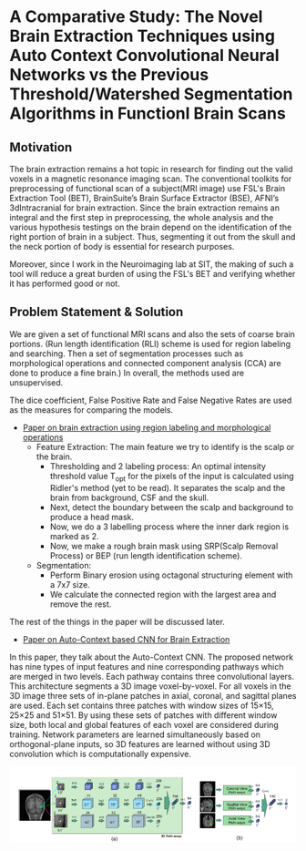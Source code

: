# A Comparative Study: The Novel Brain Extraction Techniques using Auto Context Convolutional Neural Networks vs the Previous Threshold/Watershed Segmentation Algorithms in Functionl Brain Scans


## Motivation 

The brain extraction remains a hot topic in research for finding out the valid voxels in a magnetic resonance imaging scan. The conventional toolkits for preprocessing of functional scan of a subject(MRI image) use FSL's Brain Extraction Tool (BET), BrainSuite’s Brain Surface Extractor (BSE), AFNI’s 3dIntracranial for brain extraction. Since the brain extraction remains an integral and the first step in preprocessing, the whole analysis and the various hypothesis testings on the brain depend on the identification of the right portion of brain in a subject. Thus, segmenting it out from the skull and the neck portion of body is essential for research purposes. 

Moreover, since I work in the Neuroimaging lab at SIT, the making of such a tool will reduce a great burden of using the FSL's BET and verifying whether it has performed good or not.

## Problem Statement & Solution

We are given a set of functional MRI scans and also the sets of coarse
brain portions. (Run length identification (RLI) scheme is used for region
labeling and searching. Then a set of segmentation processes such
as morphological operations and connected component analysis
(CCA) are done to produce a fine brain.) In overall, the methods used are unsupervised. 


The dice coefficient, False Positive Rate and False Negative Rates are used as the measures for comparing the models.

* [Paper on brain extraction using region labeling and morphological operations](http://www.sciencedirect.com/science/article/pii/S0010482511001284)
    * Feature Extraction: The main feature we try to identify is the scalp or the brain. 
        * Thresholding and 2 labeling process: An optimal intensity threshold value T<sub>opt</sub> for the pixels of the input is calculated using Ridler's method (yet to be read). It separates the scalp and the brain from background, CSF and the skull.
        * Next, detect the boundary between the scalp and background to produce a head mask.
        * Now, we do a 3 labelling process where the inner dark region is marked as 2.
        * Now, we make a rough brain mask using SRP(Scalp Removal Process) or BEP (run length identification scheme).
    * Segmentation: 
        * Perform Binary erosion using octagonal structuring element with a 7x7 size.
        * We calculate the connected region with the largest area and remove the rest.

The rest of the things in the paper will be discussed later.
 
* [Paper on Auto-Context based CNN for Brain Extraction](http://ieeexplore.ieee.org/document/7961201/#full-text-section)

In this paper, they talk about the Auto-Context CNN. The proposed network has nine types of input features and nine corresponding pathways which are merged in two
levels. Each pathway contains three convolutional layers. This
architecture segments a 3D image voxel-by-voxel. For all
voxels in the 3D image three sets of in-plane patches in axial,
coronal, and sagittal planes are used. Each set contains three
patches with window sizes of 15×15, 25×25 and 51×51. By using these sets of patches with different window size, both local and global features of each voxel are considered during training. Network parameters are learned simultaneously based
on orthogonal-plane inputs, so 3D features are learned without
using 3D convolution which is computationally expensive.

![](1.png)

